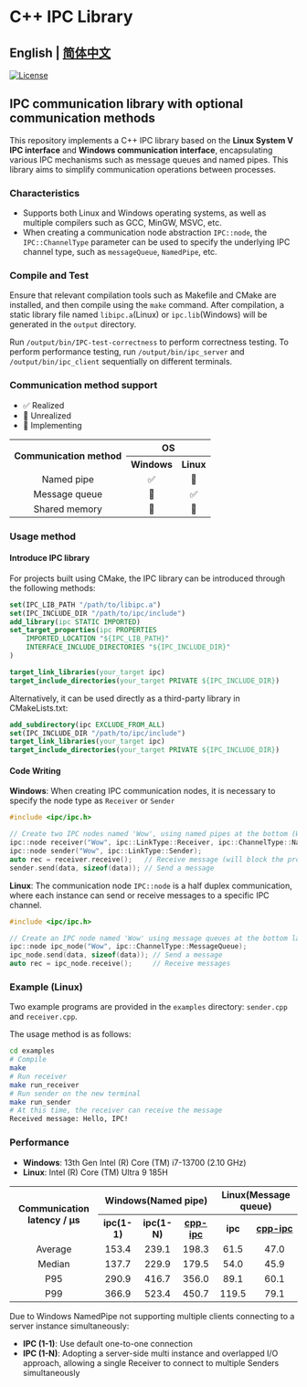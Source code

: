 # C++ IPC Library

## English | [简体中文](docs/README_zh-CN.md)

[![License](https://img.shields.io/badge/License-Apache_2.0-blue)](https://github.com/XpuOS/xsched/blob/main/LICENSE)

## IPC communication library with optional communication methods

This repository implements a C++ IPC library based on the **Linux System V IPC interface** and **Windows communication interface**, encapsulating various IPC mechanisms such as message queues and named pipes. This library aims to simplify communication operations between processes.

### Characteristics

- Supports both Linux and Windows operating systems, as well as multiple compilers such as GCC, MinGW, MSVC, etc.
- When creating a communication node abstraction `IPC::node`, the `IPC::ChannelType` parameter can be used to specify the underlying IPC channel type, such as `messageQueue`, `NamedPipe`, etc.

### Compile and Test

Ensure that relevant compilation tools such as Makefile and CMake are installed, and then compile using the `make` command. After compilation, a static library file named `libipc.a`(Linux) or `ipc.lib`(Windows) will be generated in the `output` directory.

Run `/output/bin/IPC-test-correctness` to perform correctness testing. To perform performance testing, run `/output/bin/ipc_server` and `/output/bin/ipc_client` sequentially on different terminals.

### Communication method support

- ✅ Realized
- 🔘 Unrealized
- 🚧 Implementing

<table>
<tr>
<th rowspan="2" align="center" class="vertical-center">Communication method</th>
<th colspan="2" align="center">OS</th>
</tr>
<tr>
<th align="center">Windows</th>
<th align="center">Linux</th>
</tr>
<tr>
<td align="center">Named pipe</td>
<td align="center">✅</td>
<td align="center">🔘</td>
</tr>
<tr>
<td align="center">Message queue</td>
<td align="center">🔘</td>
<td align="center">✅</td>
</tr>
<tr>
<td align="center">Shared memory</td>
<td align="center">🚧</td>
<td align="center">🚧</td>
</tr>
</table>

### Usage method

#### Introduce IPC library

For projects built using CMake, the IPC library can be introduced through the following methods:

```cmake
set(IPC_LIB_PATH "/path/to/libipc.a")
set(IPC_INCLUDE_DIR "/path/to/ipc/include")
add_library(ipc STATIC IMPORTED)
set_target_properties(ipc PROPERTIES
    IMPORTED_LOCATION "${IPC_LIB_PATH}"
    INTERFACE_INCLUDE_DIRECTORIES "${IPC_INCLUDE_DIR}"
)

target_link_libraries(your_target ipc)
target_include_directories(your_target PRIVATE ${IPC_INCLUDE_DIR})
```

Alternatively, it can be used directly as a third-party library in CMakeLists.txt:

```cmake
add_subdirectory(ipc EXCLUDE_FROM_ALL)
set(IPC_INCLUDE_DIR "/path/to/ipc/include")
target_link_libraries(your_target ipc)
target_include_directories(your_target PRIVATE ${IPC_INCLUDE_DIR})
```

#### Code Writing

**Windows**: When creating IPC communication nodes, it is necessary to specify the node type as `Receiver` or `Sender`

```cpp
#include <ipc/ipc.h>

// Create two IPC nodes named 'Wow', using named pipes at the bottom (Windows default)
ipc::node receiver("Wow", ipc::LinkType::Receiver, ipc::ChannelType::NamedPipe);
ipc::node sender("Wow", ipc::LinkType::Sender);
auto rec = receiver.receive();   // Receive message (will block the process until the message is received)
sender.send(data, sizeof(data)); // Send a message
```

**Linux**: The communication node `IPC::node` is a half duplex communication, where each instance can send or receive messages to a specific IPC channel.

```cpp
#include <ipc/ipc.h>

// Create an IPC node named 'Wow' using message queues at the bottom layer
ipc::node ipc_node("Wow", ipc::ChannelType::MessageQueue);
ipc_node.send(data, sizeof(data)); // Send a message
auto rec = ipc_node.receive();     // Receive messages
```

### Example (Linux)

Two example programs are provided in the `examples` directory: `sender.cpp` and `receiver.cpp`.

The usage method is as follows:

```bash
cd examples
# Compile
make
# Run receiver
make run_receiver
# Run sender on the new terminal
make run_sender
# At this time, the receiver can receive the message
Received message: Hello, IPC!
```

### Performance

- **Windows**: 13th Gen Intel (R) Core (TM) i7-13700 (2.10 GHz)
- **Linux**: Intel (R) Core (TM) Ultra 9 185H

<table>
<tr>
<th rowspan="2" align="center" class="vertical-center">Communication latency / µs</th>
<th colspan="3" align="center">Windows(Named pipe)</th>
<th colspan="2" align="center">Linux(Message queue)</th>
</tr>
<tr>
<th align="center">ipc(1-1)</th>
<th align="center">ipc(1-N)</th>
<th align="center"><a href="https://github.com/mutouyun/cpp-ipc">cpp-ipc</a></th>
<th align="center">ipc</th>
<th align="center"><a href="https://github.com/mutouyun/cpp-ipc">cpp-ipc</a></th>
</tr>
<tr>
<td align="center">Average</td>
<td align="center">153.4</td>
<td align="center">239.1</td>
<td align="center">198.3</td>
<td align="center">61.5</td>
<td align="center">47.0</td>
</tr>
<tr>
<td align="center">Median</td>
<td align="center">137.7</td>
<td align="center">229.9</td>
<td align="center">179.5</td>
<td align="center">54.0</td>
<td align="center">45.9</td>
</tr>
<tr>
<td align="center">P95</td>
<td align="center">290.9</td>
<td align="center">416.7</td>
<td align="center">356.0</td>
<td align="center">89.1</td>
<td align="center">60.1</td>
</tr>
<tr>
<td align="center">P99</td>
<td align="center">366.9</td>
<td align="center">523.4</td>
<td align="center">450.7</td>
<td align="center">119.5</td>
<td align="center">79.1</td>
</tr>
</table>

Due to Windows NamedPipe not supporting multiple clients connecting to a server instance simultaneously:

- **IPC (1-1)**: Use default one-to-one connection
- **IPC (1-N)**: Adopting a server-side multi instance and overlapped I/O approach, allowing a single Receiver to connect to multiple Senders simultaneously
